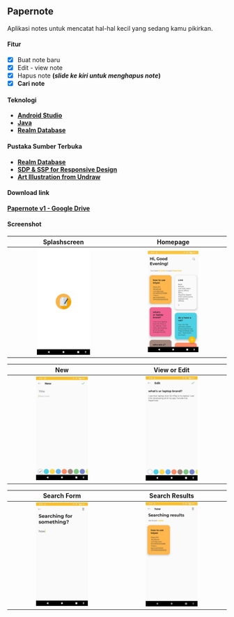 ## Papernote
Aplikasi notes untuk mencatat hal-hal kecil yang sedang kamu pikirkan.

#### Fitur
- [x] Buat note baru
- [x] Edit - view note
- [x] Hapus note <b>(*slide ke kiri untuk menghapus note*)<b/>
- [x] Cari note

#### Teknologi
- [Android Studio](https://developer.android.com/studio)
- [Java](https://java.com)
- [Realm Database](https://realm.io)

#### Pustaka Sumber Terbuka
- [Realm Database](https://realm.io)
- [SDP & SSP for Responsive Design](https://github.com/intuit/sdp)
- [Art Illustration from Undraw](http://undraw.co)

#### Download link
[Papernote v1 - Google Drive](https://drive.google.com/open?id=1-AIaPp0ca8Ptb-8IIlfRgMtyy_DZmf5j)

#### Screenshot

| Splashscreen | Homepage |
| :---: | :---: |
| <a href="./screenshot/splash.jpg"> <img src="./screenshot/splash.jpg" width="50%"></a> | <a href="screenshot/home.jpg"> <img src="screenshot/home.jpg" width="50%"></a>

| New | View or Edit |
| :---: | :---: |
| <a href="./screenshot/new_form.jpg"> <img src="./screenshot/new_form.jpg" width="50%"></a> | <a href="screenshot/view_edit.jpg"> <img src="screenshot/view_edit.jpg" width="50%"></a>

| Search Form | Search Results |
| :---: | :---: |
| <a href="./screenshot/search_form.jpg"> <img src="./screenshot/search_form.jpg" width="50%"></a> | <a href="screenshot/search_result.jpg"> <img src="screenshot/search_result.jpg" width="50%"></a>
